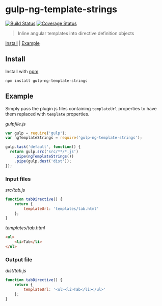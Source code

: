 # gulp-ng-template-strings

[![Build Status](https://travis-ci.org/devm33/gulp-ng-template-strings.svg?branch=master)](https://travis-ci.org/devm33/gulp-ng-template-strings)
[![Coverage Status](https://coveralls.io/repos/devm33/gulp-ng-template-strings/badge.svg?branch=master&service=github)](https://coveralls.io/github/devm33/gulp-ng-template-strings?branch=master)

> Inline angular templates into directive definition objects

<a href="#install">Install</a> |
<a href="#example">Example</a>

## Install

Install with [npm](https://www.npmjs.com/package/gulp-ng-template-strings)

```
npm install gulp-ng-template-strings
```

## Example

Simply pass the plugin js files containing `templateUrl` properties to have them
replaced with `template` properties.

*gulpfile.js*

```js
var gulp = require('gulp');
var ngTemplateStrings = require('gulp-ng-template-strings');

gulp.task('default', function() {
  return gulp.src('src/**/*.js')
    .pipe(ngTemplateStrings())
    .pipe(gulp.dest('dist'));
});
```

### Input files

*src/tab.js*

```js
function tabDirective() {
    return {
        templateUrl: 'templates/tab.html'
    };
}
```

*templates/tab.html*

```html
<ul>
    <li>Tab</li>
</ul>
```

### Output file

*dist/tab.js*

```js
function tabDirective() {
    return {
        templateUrl: '<ul><li>Tab</li></ul>'
    };
}
```
